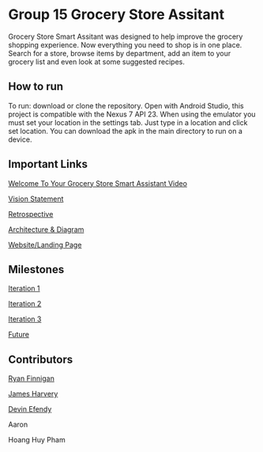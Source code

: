 # Group 15 Grocery Store Assitant
Grocery Store Smart Assitant was designed to help improve the grocery shopping experience. Now everything you need to shop is in one place. Search for a store, browse items by department, add an item to your grocery list and even look at some suggested recipes.

## How to run
To run: download or clone the repository. Open with Android Studio, this project is compatible with the Nexus 7 API 23. When using the emulator you must set your location in the settings tab. Just type in a location and click set location. You can download the apk in the main directory to run on a device.

## Important Links
[Welcome To Your Grocery Store Smart Assistant Video](./GroceryStoreAssistantVideo.mkv)

[Vision Statement](./VISION.md)

[Retrospective](./RETROSPECTIVE.md)

[Architecture & Diagram](./ARCHITECTURE.md)

[Website/Landing Page](https://comp3350-group15.github.io/grocery-cool-project-15/)

## Milestones
[Iteration 1](https://code.cs.umanitoba.ca/comp3350-winter2020/grocery-cool-project-15/-/milestones/1)

[Iteration 2](https://code.cs.umanitoba.ca/comp3350-winter2020/grocery-cool-project-15/-/milestones/2)

[Iteration 3](https://code.cs.umanitoba.ca/comp3350-winter2020/grocery-cool-project-15/-/milestones/3)

[Future](https://code.cs.umanitoba.ca/comp3350-winter2020/grocery-cool-project-15/-/milestones/4)

## Contributors

[Ryan Finnigan](https://github.com/finnigar)

[James Harvery](https://github.com/Le-DarkOverlord)

[Devin Efendy](https://github.com/devin-efendy)

Aaron

Hoang Huy Pham